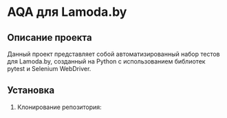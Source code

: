 # AQA для Lamoda.by

## Описание проекта

Данный проект представляет собой автоматизированный набор тестов для Lamoda.by, созданный на Python с использованием библиотек pytest и Selenium WebDriver.

## Установка

1. Клонирование репозитория:
